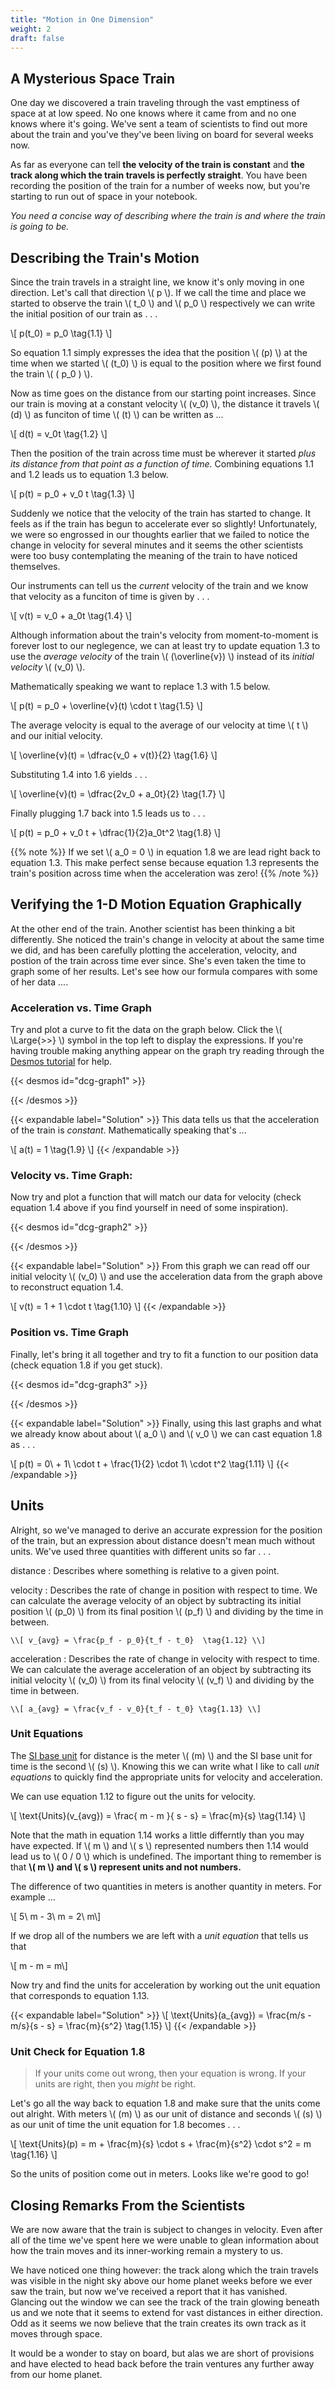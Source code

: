 ```yaml
---
title: "Motion in One Dimension"
weight: 2
draft: false
---
```

## A Mysterious Space Train
One day we discovered a train traveling through the vast emptiness of space at
at low speed. No one knows where it came from and no one knows where 
it's going. We've sent a team of scientists to find out more about the train
and you've they've been living on board for several weeks now.

As far as everyone can tell **the velocity of the train is constant** and 
**the track along which the train travels is perfectly straight**. You have 
been recording the position of the train for a number of weeks now, but you're 
starting to run out of space in your notebook.

*You need a concise way of describing where the train is and
where the train is going to be.*




## Describing the Train's Motion
Since the train travels in a straight line, we know it's only moving in one
direction. Let's call that direction \\( p \\).
If we call the time and place we started to observe the train \\( t_0 \\) and
\\( p_0 \\) respectively we can write the initial position of our train as
. . . 

\\[
p(t_0) = p_0 \tag{1.1}
\\]

So equation 1.1 simply expresses the idea that the position \\( (p) \\) at the
time when we started \\( (t_0) \\) is equal to the position where we first
found the train \\( ( p_0 ) \\).


Now as time goes on the distance from our starting point increases. Since our
train is moving at a constant velocity \\( (v_0) \\), the distance it travels 
\\( (d) \\) as funciton of time \\( (t) \\) can be written as ...

\\[
d(t) = v_0t \tag{1.2}
\\]

Then the position of the train across time must be wherever it started 
*plus its distance from that point as a function of time.* Combining 
equations 1.1 and 1.2 leads us to equation 1.3 below.

\\[
p(t) = p_0 + v_0 t \tag{1.3}
\\]

Suddenly we notice that the velocity of the train has started to change. It
feels as if the train has begun to accelerate ever so slightly! Unfortunately, 
we were so engrossed in our thoughts earlier that we failed to notice the 
change in velocity for several minutes and it seems the other scientists were 
too busy contemplating the meaning of the train to have noticed themselves.

Our instruments can tell us the *current* velocity of the train and we know 
that velocity as a funciton of time is given by . . .

\\[
v(t) = v_0 + a_0t \tag{1.4}
\\]

Although information about the train's velocity from moment-to-moment is 
forever lost to our neglegence, we can at least try to update equation 1.3
to use the *average velocity* of the train \\( (\overline{v}) \\) instead
of its *initial velocity* \\( (v_0) \\). 

Mathematically speaking we want to replace 1.3 with 1.5 below.

\\[
p(t) = p_0 + \overline{v}(t) \cdot t \tag{1.5}
\\]

The average velocity is equal to the average of our velocity at time \\( t \\) 
and our initial velocity.

\\[
\overline{v}(t) = \dfrac{v_0 +  v(t)}{2} \tag{1.6}
\\]

Substituting 1.4 into 1.6 yields . . .

\\[
\overline{v}(t) = \dfrac{2v_0 + a_0t}{2} \tag{1.7}
\\]

Finally plugging 1.7 back into 1.5 leads us to . . .

\\[
p(t) = p_0 + v_0 t + \dfrac{1}{2}a_0t^2 \tag{1.8}
\\]

{{% note %}}
If we set \\( a_0 = 0 \\) in equation 1.8 we are lead right back to equation
1.3. This make perfect sense because equation 1.3 represents the train's
position across time when the acceleration was zero! 
{{% /note %}}




## Verifying the 1-D Motion Equation Graphically
At the other end of the train. Another scientist has been thinking a bit
differently. She noticed the train's change in velocity at about the same time
we did, and has been carefully plotting the acceleration, velocity, and postion
of the train across time ever since. She's even taken the time to graph some of
her results. Let's see how our formula compares with some of her data ....


### Acceleration vs. Time Graph
Try and plot a curve to fit the data on the graph below. Click the 
\\( \Large{>>} \\) symbol in the top left to display the expressions.
If you're having trouble making anything appear on the graph try reading 
through the [Desmos tutorial](https://learn.desmos.com/graphing) for help.

{{< desmos id="dcg-graph1" >}}
<script>
  var dcgGraph1 = {
    elt: document.getElementById('dcg-graph1'),
    opts: { 
      expressionsCollapsed: true,
      xAxisLabel: 'Time',
      xAxisArrowMode: Desmos.AxisArrowModes.BOTH,
      yAxisLabel: 'Acceleration',
      yAxisArrowMode: Desmos.AxisArrowModes.BOTH,
      lockViewport: true,
    },
    exprs: [
      { id:'dcg-a',
        latex:'a(t) = a_0 \\left\\{0<t\\right\\}', 
        lineStyle: Desmos.Styles.DOTTED,
        secret: true,
      },
      { id:'dcg-value-a_0',
        latex:'a_0=1',
        secret: true,
      },
      // show point (t_0, a_0)
      { id: 'dcg-point-a_0',
        latex: '(0, a_0)',
        label: '`(t_0,\\ a_0)`',
        showLabel: true,
        labelSize: Desmos.LabelSizes.LARGE,
        color: Desmos.Colors.BLACK,
        secret: true,
      },
    ],
    bounds: {
      left: -1,
      right: 10,
      bottom: -1,
      top: 10,
    }
  }
  var calculator = Desmos.GraphingCalculator(dcgGraph1.elt, dcgGraph1.opts);
  calculator.setMathBounds(dcgGraph1.bounds);
  calculator.setExpressions(dcgGraph1.exprs);
</script>
{{< /desmos >}}

{{< expandable label="Solution" >}}
This data tells us that the acceleration of the train is *constant*.
Mathematically speaking that's ...

\\[ a(t) = 1 \tag{1.9} \\]
{{< /expandable >}}


### Velocity vs. Time Graph:
Now try and plot a function that will match our data for velocity (check
equation 1.4 above if you find yourself in need of some inspiration).

{{< desmos id="dcg-graph2" >}}
<script>
  var opts = dcgGraph1.opts
  opts['yAxisLabel'] = 'Velocity'
  var dcgGraph2 = {
    elt: document.getElementById('dcg-graph2'),
    opts: opts,
    exprs: [
      { id:'dcg-v',
        latex:'v(t) = v_0 + a_0t \\left\\{0<t\\right\\}',
        lineStyle: Desmos.Styles.DOTTED,
        secret: true,
      },
      { id:'dcg-value-v_0',
        latex:'v_0=1',
        secret: true,
      },
      // value for a_0
      dcgGraph1.exprs[1],
      // show point (t_0, v_0)
      { id: 'dcg-point-v_0',
        latex: '(0, v_0)',
        label: '`(t_0,\\ v_0)`',
        showLabel: true,
        labelSize: Desmos.LabelSizes.LARGE,
        color: Desmos.Colors.BLACK,
        secret: true,
      },
    ],
  }
  var calculator = Desmos.GraphingCalculator(dcgGraph2.elt, dcgGraph2.opts);
  calculator.setMathBounds(dcgGraph1.bounds);
  calculator.setExpressions(dcgGraph2.exprs);
</script>
{{< /desmos >}}

{{< expandable label="Solution" >}}
From this graph we can read off our initial velocity \\( (v_0) \\) and use
the acceleration data from the graph above to reconstruct equation 1.4. 

\\[ 
  v(t) = 1 + 1 \cdot t \tag{1.10}
\\]
{{< /expandable >}}


### Position vs. Time Graph
Finally, let's bring it all together and try to fit a function to our position
data (check equation 1.8 if you get stuck). 

{{< desmos id="dcg-graph3" >}}
<script>
  var opts = dcgGraph1.opts
  opts['yAxisLabel'] = 'Position'
  var dcgGraph3 = {
    elt: document.getElementById('dcg-graph3'),
    opts: opts,
    exprs: [ 
      { id:'dcg-p',
        latex:'p(t) = p_0 + v_0t + \\frac{1}{2}a_0t^2 \\left\\{0<t\\right\\}', 
        lineStyle: Desmos.Styles.DOTTED, 
        secret: true,
      },
      { id:'dcg-value-p_0',
        latex:'p_0 = 0',
        secret: true,
      },
      // value for v_0
      dcgGraph2.exprs[1],
      // value for a_0
      dcgGraph1.exprs[1],
      // show point (t_0, p_0)
      { id: 'dcg-point-p_0',
        latex: '(0, p_0)',
        label: '`(t_0,\\ p_0)`',
        showLabel: true,
        labelSize: Desmos.LabelSizes.LARGE,
        color: Desmos.Colors.BLACK,
        secret: true,
      },
    ],
  }
  var calculator = Desmos.GraphingCalculator(dcgGraph3.elt, dcgGraph3.opts);
  calculator.setMathBounds(dcgGraph1.bounds);
  calculator.setExpressions(dcgGraph3.exprs);
</script>
{{< /desmos >}}

{{< expandable label="Solution" >}}
Finally, using this last graphs and what we already know about about 
\\( a_0 \\) and \\( v_0 \\) we can cast equation 1.8 as . . .

\\[
  p(t) = 0\ + 1\ \cdot t + \frac{1}{2} \cdot 1\ \cdot t^2 \tag{1.11}
\\]
{{< /expandable >}}




## Units
Alright, so we've managed to derive an accurate expression for the position
of the train, but an expression about distance doesn't mean much without units.
We've used three quantities with different units so far . . .

distance
:   Describes where something is relative to a given point.

velocity
:   Describes the rate of change in position with respect to time. We can
    calculate the average velocity of an object by subtracting its initial
    position \\( (p_0) \\) from its final position \\( (p_f) \\) and 
    dividing by the time in between.  

    \\[ v_{avg} = \frac{p_f - p_0}{t_f - t_0}  \tag{1.12} \\]
    

acceleration
:   Describes the rate of change in velocity with respect to time. We can
    calculate the average acceleration of an object by subtracting its initial
    velocity \\( (v_0) \\) from its final velocity \\( (v_f) \\) and dividing
    by the time in between.

    \\[ a_{avg} = \frac{v_f - v_0}{t_f - t_0} \tag{1.13} \\] 


### Unit Equations
The [SI base unit](https://en.wikipedia.org/wiki/SI_base_unit) for distance
is the meter \\( (m) \\) and the SI base unit for time is the second 
\\( (s) \\). Knowing this we can write what I like to call *unit equations*
to quickly find the appropriate units for velocity and acceleration.

We can use equation 1.12 to figure out the units for velocity.

\\[ \text{Units}(v_{avg}) = \frac{ m - m }{ s - s} = \frac{m}{s} \tag{1.14} \\]

Note that the math in equation 1.14 works a little differntly than you may
have expected. If \\( m \\) and \\( s \\) represented numbers then 1.14 would
lead us to \\( 0 / 0 \\) which is undefined. The important thing to remember
is that **\\( m \\) and \\( s \\) represent units and not numbers.**

The difference of two quantities in meters is another quantity in meters. For
example ...

\\[ 5\ m - 3\ m = 2\ m\\]

If we drop all of the numbers we are left with a *unit equation* that tells us
that 

\\[ m - m = m\\]

Now try and find the units for acceleration by working out the unit equation
that corresponds to equation 1.13.

{{< expandable label="Solution" >}}
\\[
  \text{Units}(a_{avg}) = \frac{m/s - m/s}{s - s} = \frac{m}{s^2} \tag{1.15}
\\]
{{< /expandable >}}


### Unit Check for Equation 1.8
> If your units come out wrong, then your equation is wrong. If your units 
> are right, then you *might* be right.

Let's go all the way back to equation 1.8 and make sure that the units come out
alright. With  meters \\( (m) \\) as our unit of distance and seconds
\\( (s) \\) as our unit of time the unit equation for 1.8 becomes . . .

\\[
\text{Units}(p) = m + \frac{m}{s} \cdot s + \frac{m}{s^2} \cdot s^2 = m 
\tag{1.16}
\\]

So the units of position come out in meters. Looks like we're good to go!


## Closing Remarks From the Scientists
We are now aware that the train is subject to changes in velocity. Even 
after all of the time we've spent here we were unable to glean information
about how the train moves and its inner-working remain a mystery to us.

We have noticed one thing however: the track along which the train travels
was visible in the night sky above our home planet weeks before we ever saw
the train, but now we've received a report that it has vanished. Glancing out
the window we can see the track of the train glowing beneath us and we note
that it seems to extend for vast distances in either direction. Odd as it seems
we now believe that the train creates its own track as it moves through space. 

It would be a wonder to stay on board, but alas we are short of provisions 
and have elected to head back before the train ventures any further
away from our home planet.
